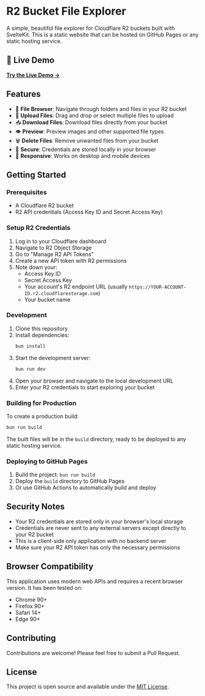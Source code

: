 # R2 Bucket File Explorer

A simple, beautiful file explorer for Cloudflare R2 buckets built with SvelteKit. This is a static website that can be hosted on GitHub Pages or any static hosting service.

## 🚀 Live Demo

**[Try the Live Demo →](https://freehuntx.github.io/r2-bucket-ui)**

## Features

- 📁 **File Browser**: Navigate through folders and files in your R2 bucket
- 🔼 **Upload Files**: Drag and drop or select multiple files to upload
- 📥 **Download Files**: Download files directly from your bucket
- 👁️ **Preview**: Preview images and other supported file types
- 🗑️ **Delete Files**: Remove unwanted files from your bucket
- 🔐 **Secure**: Credentials are stored locally in your browser
- 📱 **Responsive**: Works on desktop and mobile devices

## Getting Started

### Prerequisites

- A Cloudflare R2 bucket
- R2 API credentials (Access Key ID and Secret Access Key)

### Setup R2 Credentials

1. Log in to your Cloudflare dashboard
2. Navigate to R2 Object Storage
3. Go to "Manage R2 API Tokens"
4. Create a new API token with R2 permissions
5. Note down your:
   - Access Key ID
   - Secret Access Key
   - Your account's R2 endpoint URL (usually `https://YOUR-ACCOUNT-ID.r2.cloudflarestorage.com`)
   - Your bucket name

### Development

1. Clone this repository
2. Install dependencies:
   ```bash
   bun install
   ```
3. Start the development server:
   ```bash
   bun run dev
   ```
4. Open your browser and navigate to the local development URL
5. Enter your R2 credentials to start exploring your bucket

### Building for Production

To create a production build:

```bash
bun run build
```

The built files will be in the `build` directory, ready to be deployed to any static hosting service.

### Deploying to GitHub Pages

1. Build the project: `bun run build`
2. Deploy the `build` directory to GitHub Pages
3. Or use GitHub Actions to automatically build and deploy

## Security Notes

- Your R2 credentials are stored only in your browser's local storage
- Credentials are never sent to any external servers except directly to your R2 bucket
- This is a client-side only application with no backend server
- Make sure your R2 API token has only the necessary permissions

## Browser Compatibility

This application uses modern web APIs and requires a recent browser version. It has been tested on:
- Chrome 90+
- Firefox 90+
- Safari 14+
- Edge 90+

## Contributing

Contributions are welcome! Please feel free to submit a Pull Request.

## License

This project is open source and available under the [MIT License](LICENSE).
